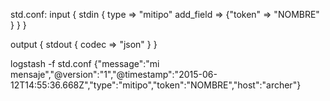 std.conf:
input {
  stdin {
    type => "mitipo"
    add_field => {"token" => "NOMBRE" }
  } 
} 

output {
  stdout {
    codec => "json"
  } 
} 



logstash -f std.conf
{"message":"mi mensaje","@version":"1","@timestamp":"2015-06-12T14:55:36.668Z","type":"mitipo","token":"NOMBRE","host":"archer"}
